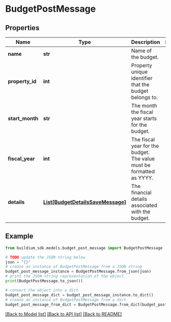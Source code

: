 # BudgetPostMessage


## Properties

Name | Type | Description | Notes
------------ | ------------- | ------------- | -------------
**name** | **str** | Name of the budget. | 
**property_id** | **int** | Property unique identifier that the budget belongs to. | 
**start_month** | **str** | The month the fiscal year starts for the budget. | 
**fiscal_year** | **int** | The fiscal year for the budget. The value must be formatted as YYYY. | 
**details** | [**List[BudgetDetailsSaveMessage]**](BudgetDetailsSaveMessage.md) | The financial details associated with the budget. | 

## Example

```python
from buildium_sdk.models.budget_post_message import BudgetPostMessage

# TODO update the JSON string below
json = "{}"
# create an instance of BudgetPostMessage from a JSON string
budget_post_message_instance = BudgetPostMessage.from_json(json)
# print the JSON string representation of the object
print(BudgetPostMessage.to_json())

# convert the object into a dict
budget_post_message_dict = budget_post_message_instance.to_dict()
# create an instance of BudgetPostMessage from a dict
budget_post_message_from_dict = BudgetPostMessage.from_dict(budget_post_message_dict)
```
[[Back to Model list]](../README.md#documentation-for-models) [[Back to API list]](../README.md#documentation-for-api-endpoints) [[Back to README]](../README.md)


